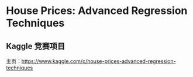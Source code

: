 # House Prices: Advanced Regression Techniques

## Kaggle 竞赛项目

主页：https://www.kaggle.com/c/house-prices-advanced-regression-techniques

